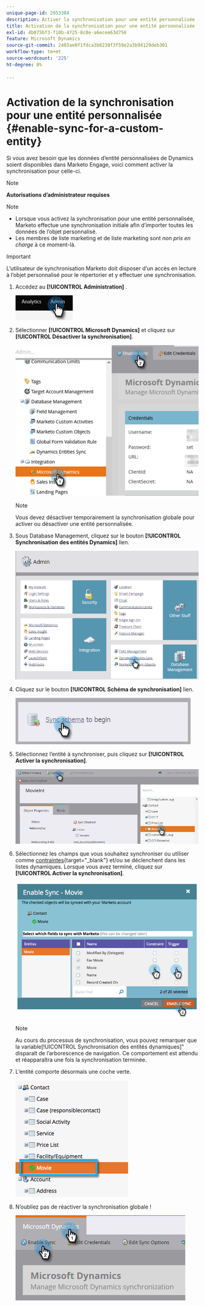 ```yaml
---
unique-page-id: 2953384
description: Activer la synchronisation pour une entité personnalisée - Documents Marketo - Documentation du produit
title: Activation de la synchronisation pour une entité personnalisée
exl-id: 4b075bf3-f10b-4725-8c8e-a6ecee63d756
feature: Microsoft Dynamics
source-git-commit: 2403ae0f1fdca3b8238f3f59e2a3b94129deb301
workflow-type: tm+mt
source-wordcount: '225'
ht-degree: 0%

---
```


# Activation de la synchronisation pour une entité personnalisée {#enable-sync-for-a-custom-entity}

Si vous avez besoin que les données d’entité personnalisées de Dynamics soient disponibles dans Marketo Engage, voici comment activer la synchronisation pour celle-ci.

>[!NOTE]
>
>**Autorisations d’administrateur requises**

>[!NOTE]
>
>* Lorsque vous activez la synchronisation pour une entité personnalisée, Marketo effectue une synchronisation initiale afin d’importer toutes les données de l’objet personnalisé.
>* Les membres de liste marketing et de liste marketing sont _non pris en charge_ à ce moment-là.

>[!IMPORTANT]
>
>L’utilisateur de synchronisation Marketo doit disposer d’un accès en lecture à l’objet personnalisé pour le répertorier et y effectuer une synchronisation.

1. Accédez au **[!UICONTROL Administration]** .

   ![](assets/enable-sync-for-a-custom-entity-1.png)

1. Sélectionner **[!UICONTROL Microsoft Dynamics]** et cliquez sur **[!UICONTROL Désactiver la synchronisation]**.

   ![](assets/enable-sync-for-a-custom-entity-2.png)

   >[!NOTE]
   >
   >Vous devez désactiver temporairement la synchronisation globale pour activer ou désactiver une entité personnalisée.

1. Sous Database Management, cliquez sur le bouton **[!UICONTROL Synchronisation des entités Dynamics]** lien.

   ![](assets/enable-sync-for-a-custom-entity-3.png)

1. Cliquez sur le bouton **[!UICONTROL Schéma de synchronisation]** lien.

   ![](assets/enable-sync-for-a-custom-entity-4.png)

1. Sélectionnez l’entité à synchroniser, puis cliquez sur **[!UICONTROL Activer la synchronisation]**.

   ![](assets/enable-sync-for-a-custom-entity-5.png)

1. Sélectionnez les champs que vous souhaitez synchroniser ou utiliser comme [contraintes](/help/marketo/product-docs/core-marketo-concepts/smart-lists-and-static-lists/using-smart-lists/add-a-constraint-to-a-smart-list-filter.md){target="_blank"} et/ou se déclenchent dans les listes dynamiques. Lorsque vous avez terminé, cliquez sur **[!UICONTROL Activer la synchronisation]**.

   ![](assets/enable-sync-for-a-custom-entity-6.png)

   >[!NOTE]
   >
   >Au cours du processus de synchronisation, vous pouvez remarquer que la variable[!UICONTROL Synchronisation des entités dynamiques]&quot; disparaît de l’arborescence de navigation. Ce comportement est attendu et réapparaîtra une fois la synchronisation terminée.

1. L’entité comporte désormais une coche verte.

   ![](assets/enable-sync-for-a-custom-entity-7.png)

1. N’oubliez pas de réactiver la synchronisation globale !

   ![](assets/enable-sync-for-a-custom-entity-8.png)
